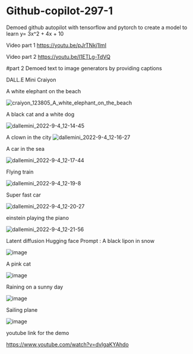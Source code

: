 # Github-copilot-297-1

Demoed github autopilot with tensorflow and pytorch to create a model to learn y= 3x^2 + 4x + 10

Video part 1
https://youtu.be/pJrTNkj1lmI

Video part 2
https://youtu.be/l1ETLg-TdVQ

#part 2
Demoed text to image generators by providing captions


DALL.E Mini Craiyon



A white elephant on the beach

![craiyon_123805_A_white_elephant_on_the_beach](https://user-images.githubusercontent.com/89234611/188285508-69f9e0c2-ae24-41a6-996d-c85bd2d1c2ad.png)

A black cat and a white dog

![dallemini_2022-9-4_12-14-45](https://user-images.githubusercontent.com/89234611/188329857-b1ab7e5e-5d5f-4e05-bec2-9f020c3712cc.png)


A clown in the city
![dallemini_2022-9-4_12-16-27](https://user-images.githubusercontent.com/89234611/188329910-89c7b20f-2af2-421f-903c-e4f76a0cb740.png)

A car in the sea

![dallemini_2022-9-4_12-17-44](https://user-images.githubusercontent.com/89234611/188329948-1a1f700d-84d4-4f05-847c-c4ed43ba2f24.png)

Flying train

![dallemini_2022-9-4_12-19-8](https://user-images.githubusercontent.com/89234611/188330006-1dd048b7-4b83-4d77-ae79-c48fe5e3627e.png)

Super fast car

![dallemini_2022-9-4_12-20-27](https://user-images.githubusercontent.com/89234611/188330052-461291e4-6009-4d4d-8f79-be57b3525415.png)

einstein playing the piano

![dallemini_2022-9-4_12-21-56](https://user-images.githubusercontent.com/89234611/188330109-b84c261d-1c09-46c1-a26b-fd9d7f33849d.png)










Latent diffusion Hugging face
Prompt : A black lipon in snow

![image](https://user-images.githubusercontent.com/89234611/188285483-6688e99d-fc1b-4519-9f7f-4995f16eda47.png)

A pink cat

![image](https://user-images.githubusercontent.com/89234611/188329798-1e8d5575-28f5-4745-87cb-29fe97087208.png)


Raining on a sunny day

![image](https://user-images.githubusercontent.com/89234611/188285549-fd76e296-4429-4a65-9dbe-404fe6689a77.png)

Sailing plane

![image](https://user-images.githubusercontent.com/89234611/188329831-2efd562f-ff4a-4624-a48c-0327e910449e.png)



youtube link for the demo

https://www.youtube.com/watch?v=dvIgaKYAhdo


